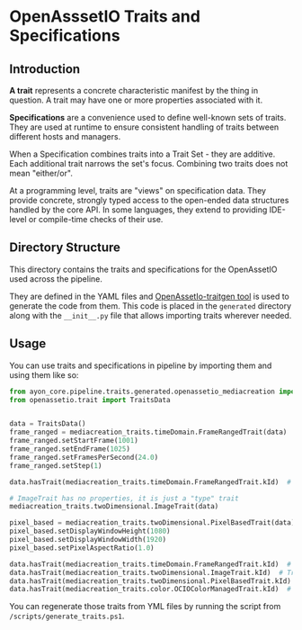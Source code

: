 OpenAsssetIO Traits and Specifications
======================================

Introduction
------------

**A trait** represents a concrete characteristic manifest by the thing in question. A trait may have one or more properties associated with it.

**Specifications** are a convenience used to define well-known sets of traits. They are used at runtime to ensure consistent handling of traits between different hosts and managers.

When a Specification combines traits into a Trait Set - they are additive. Each additional trait narrows the set's focus. Combining two traits does not mean "either/or".

At a programming level, traits are "views" on specification
data. They provide concrete, strongly typed access to the
open-ended data structures handled by the core API.
In some languages, they extend to providing IDE-level or compile-time checks of their use.


Directory Structure
-------------------

This directory contains the traits and specifications for the OpenAssetIO
used across the pipeline.

They are defined in the YAML files and [OpenAssetIo-traitgen tool](https://github.com/OpenAssetIO/OpenAssetIO-TraitGen/)
is used to generate the code from them. This code
is placed in the `generated` directory along with the `__init__.py` file
that allows importing traits wherever needed.

Usage
-----

You can use traits and specifications in pipeline by importing them and using them like so:

```python
from ayon_core.pipeline.traits.generated.openassetio_mediacreation import traits as mediacreation_traits
from openassetio.trait import TraitsData


data = TraitsData()
frame_ranged = mediacreation_traits.timeDomain.FrameRangedTrait(data)
frame_ranged.setStartFrame(1001)
frame_ranged.setEndFrame(1025)
frame_ranged.setFramesPerSecond(24.0)
frame_ranged.setStep(1)

data.hasTrait(mediacreation_traits.timeDomain.FrameRangedTrait.kId)  # True

# ImageTrait has no properties, it is just a "type" trait
mediacreation_traits.twoDimensional.ImageTrait(data)

pixel_based = mediacreation_traits.twoDimensional.PixelBasedTrait(data)
pixel_based.setDisplayWindowHeight(1080)
pixel_based.setDisplayWindowWidth(1920)
pixel_based.setPixelAspectRatio(1.0)

data.hasTrait(mediacreation_traits.timeDomain.FrameRangedTrait.kId)  # True
data.hasTrait(mediacreation_traits.twoDimensional.ImageTrait.kId)  # True
data.hasTrait(mediacreation_traits.twoDimensional.PixelBasedTrait.kId)  # True
data.hasTrait(mediacreation_traits.color.OCIOColorManagedTrait.kId)  # False

```

You can regenerate those traits from YML files by running the script
from `/scripts/generate_traits.ps1`.
